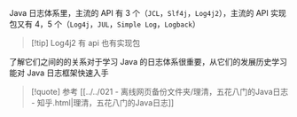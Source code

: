 Java 日志体系里，主流的 API 有 3 个（`JCL`，`Slf4j`，`Log4j2`），主流的 API 实现包又有 4，5 个（`Log4j`，`JUL`，`Simple Log`，`Logback`）

> [!tip] Log4j2 有 api 也有实现包
> 

了解它们之间的的关系对于学习 Java 的日志体系很重要，从它们的发展历史学习能对 Java 日志框架快速入手

> [!quote] 参考
> [[../../021 - 离线网页备份文件夹/理清，五花八门的Java日志 - 知乎.html|理清，五花八门的Java日志]]



